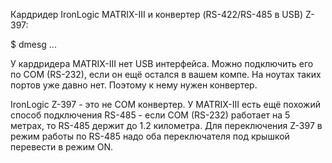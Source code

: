 Кардридер IronLogic MATRIX-III и конвертер (RS-422/RS-485 в USB) Z-397:

$ dmesg
...

У кардридера MATRIX-III нет USB интерфейса. Можно подключить его по
COM (RS-232), если он ещё остался в вашем компе. На ноутах таких портов
уже давно нет. Поэтому к нему нужен конвертер.

IronLogic Z-397 - это не COM конвертер. У MATRIX-III есть ещё похожий
способ подключения RS-485 - если COM (RS-232) работает на 5 метрах, то
RS-485 держит до 1.2 километра. Для переключения Z-397 в режим работы
по RS-485 надо оба переключателя под крышкой перевести в режим ON.


